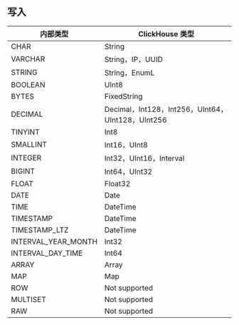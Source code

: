 ﻿## 写入

| 内部类型 | ClickHouse 类型 | 
|---------|---------|
| CHAR	| String| 
| VARCHAR	| String，IP，UUID| 
| STRING	| String，EnumL| 
| BOOLEAN	| UInt8| 
| BYTES| 	FixedString| 
| DECIMAL	| Decimal，Int128，Int256，UInt64，UInt128，UInt256| 
| TINYINT	| Int8| 
| SMALLINT| 	Int16，UInt8| 
| INTEGER| 	Int32，UInt16，Interval| 
| BIGINT| 	Int64，UInt32| 
| FLOAT	| Float32| 
| DATE	| Date| 
| TIME	| DateTime| 
| TIMESTAMP| 	DateTime| 
| TIMESTAMP_LTZ| 	DateTime| 
| INTERVAL_YEAR_MONTH	| Int32| 
| INTERVAL_DAY_TIME| 	Int64| 
| ARRAY	| Array| 
| MAP	| Map| 
| ROW	| Not supported| 
| MULTISET	| Not supported| 
| RAW	| Not supported| 
